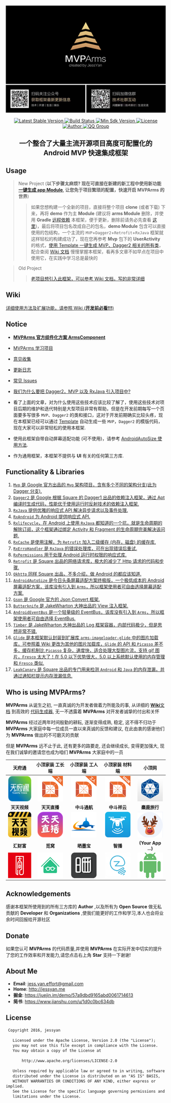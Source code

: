 ![Logo](image/arms_banner_v1.0.jpg)
![Official](image/official.jpeg)

<p align="center">
   <a href="https://bintray.com/jessyancoding/maven/MVPArms/_latestVersion">
    <img src="https://img.shields.io/badge/Jcenter-v2.5.2-brightgreen.svg?style=flat-square" alt="Latest Stable Version" />
  </a>
  <a href="https://travis-ci.org/JessYanCoding/MVPArms">
    <img src="https://travis-ci.org/JessYanCoding/MVPArms.svg?branch=master" alt="Build Status" />
  </a>
  <a href="https://developer.android.com/about/versions/android-4.0.html">
    <img src="https://img.shields.io/badge/API-14%2B-blue.svg?style=flat-square" alt="Min Sdk Version" />
  </a>
  <a href="http://www.apache.org/licenses/LICENSE-2.0">
    <img src="http://img.shields.io/badge/License-Apache%202.0-blue.svg?style=flat-square" alt="License" />
  </a>
  <a href="https://www.jianshu.com/u/1d0c0bc634db">
    <img src="https://img.shields.io/badge/Author-JessYan-orange.svg?style=flat-square" alt="Author" />
  </a>
  <a href="https://shang.qq.com/wpa/qunwpa?idkey=7e59e59145e6c7c68932ace10f52790636451f01d1ecadb6a652b1df234df753">
    <img src="https://img.shields.io/badge/QQ%E7%BE%A4-455850365%20%7C%20301733278-orange.svg?style=flat-square" alt="QQ Group" />
  </a>
</p>

<h2 align="center">一个整合了大量主流开源项目高度可配置化的 Android MVP 快速集成框架</h2>

## Usage
> New Project (**以下步骤太麻烦? 现在可直接在新建的新工程中使用新功能 [一键生成 app Module](https://github.com/JessYanCoding/MVPArms-Module-Template), 让您免于项目繁琐的配置，快速开启 MVPArms 的世界**)
>> 如果您想构建一个全新的项目，直接将整个项目 **clone** (或者下载) 下来，再将 **demo** 作为主 **Module** (建议将 **arms Module** 删除，并使用 **Gradle** [远程依赖](https://github.com/JessYanCoding/MVPArms/wiki#1.1) 本框架，便于更新，删除前请务必先查看 [这里](https://github.com/JessYanCoding/MVPArms/wiki/Issues#2))，最后将项目包名改成自己的包名，**demo Module** 包含可以直接使用的包结构，一个主流的 `MVP`+`Dagger2`+`Retrofit`+`RxJava` 框架就这样轻松的构建成功了，现在您再参考 **Mvp** 包下的 **UserActivity** 的格式，[使用 Template 一键生成 MVP、Dagger2 相关的所有类](https://github.com/JessYanCoding/MVPArmsTemplate)，配合查阅 [Wiki 文档](https://github.com/JessYanCoding/MVPArms/wiki) 慢慢掌握本框架，看再多文章不如早点在项目中使用它，在实践中学习总是最快的
 
> Old Project
>> [老项目想引入此框架，可以参考 Wiki 文档，写的非常详细](https://github.com/JessYanCoding/MVPArms/wiki)

## Wiki
[详细使用方法及扩展功能，请参照 Wiki (**开发前必看!!!**)](https://github.com/JessYanCoding/MVPArms/wiki)

## Notice

* [**MVPArms 官方组件化方案 ArmsComponent**](https://github.com/JessYanCoding/ArmsComponent/wiki)

* [MVPArms 学习项目](https://github.com/JessYanCoding/MVPArms/blob/master/CONTRIBUTING_APP.md)

* [意见收集](https://github.com/JessYanCoding/MVPArms/issues/40)

* [更新日志](https://github.com/JessYanCoding/MVPArms/wiki/UpdateLog)

* [常见 Issues](https://github.com/JessYanCoding/MVPArms/wiki/Issues)

* [我们为什么要把 Dagger2，MVP 以及 RxJava 引入项目中?](http://www.jianshu.com/p/91c2bb8e6369)

* 看了上面的文章，对为什么使用这些技术应该比较了解了，使用这些技术对项目后期的维护和迭代特别是大型项目非常有帮助，但是在开发前期每写一个页面要多写很多  `MVP`、`Dagger2` 的类和接口，这对于开发前期确实比较头疼，现在本框架已经可以通过 [Template](https://github.com/JessYanCoding/MVPArmsTemplate) 自动生成一些 `MVP`，`Dagger2` 的模版代码，现在大家可以非常轻松的使用本框架.

* 使用此框架自带自动屏幕适配功能 (可不使用)，请参考 [AndroidAutoSize 使用方法](https://github.com/JessYanCoding/AndroidAutoSize).

* 作为通用框架，本框架不提供与 **UI** 有关的任何第三方库.

## Functionality & Libraries
1. [`Mvp` 是 Google 官方出品的 `Mvp` 架构项目，含有多个不同的架构分支(此为 Dagger 分支).](https://github.com/googlesamples/android-architecture/tree/todo-mvp-dagger/)
2. [`Dagger2` 是 Google 根据 Square 的 Dagger1 出品的依赖注入框架，通过 Apt 编译时生成代码，性能优于使用运行时反射技术的依赖注入框架.](https://github.com/google/dagger)
3. [`RxJava` 提供优雅的响应式 API 解决异步请求以及事件处理.](https://github.com/ReactiveX/RxJava)
4. [`RxAndroid` 为 Android 提供响应式 API.](https://github.com/ReactiveX/RxAndroid)
5. [`Rxlifecycle`，在 Android 上使用 `RxJava` 都知道的一个坑，就是生命周期的解除订阅，这个框架通过绑定 Activity 和 Fragment 的生命周期完美解决该问题.](https://github.com/trello/RxLifecycle)
6. [`RxCache` 是使用注解，为 `Retrofit` 加入二级缓存 (内存，磁盘) 的缓存库.](https://github.com/VictorAlbertos/RxCache)
7. [`RxErroHandler` 是 `RxJava` 的错误处理库，可在出现错误后重试.](https://github.com/JessYanCoding/RxErrorHandler)
8. [`RxPermissions` 用于处理 Android 运行时权限的响应式库.](https://github.com/tbruyelle/RxPermissions)
9. [`Retrofit` 是 Square 出品的网络请求库，极大的减少了 Http 请求的代码和步骤.](https://github.com/square/retrofit)
10. [`Okhttp` 同样 Square 出品，不多介绍，做 Android 的都应该知道.](https://github.com/square/okhttp)
11. [`AndroidAutoSize` 是今日头条屏幕适配方案终极版，一个极低成本的 Android 屏幕适配方案，该库没有引入到 `Arms`，所以框架使用者可自由选择屏幕适配方案.](https://github.com/JessYanCoding/AndroidAutoSize)
12. [`Gson` 是 Google 官方的 Json Convert 框架.](https://github.com/google/gson)
13. [`Butterknife` 是 JakeWharton 大神出品的 View 注入框架.](https://github.com/JakeWharton/butterknife)
14. [`AndroidEventBus` 是一个轻量级的 EventBus，该库没有引入到 `Arms`，所以框架使用者可自由选择 EventBus.](https://github.com/hehonghui/AndroidEventBus)
15. [`Timber` 是 JakeWharton 大神出品的 Log 框架容器，内部代码极少，但是思想非常不错.](https://github.com/JakeWharton/timber)
16. [`Glide` 是本框架默认封装到扩展库 `arms-imageloader-glide` 中的图片加载库，可参照着 Wiki 更改为其他的图片加载库，`Glide` 的 API 和 `Picasso` 差不多，缓存机制比 `Picasso` 复杂，速度快，适合处理大型图片流，支持 gif 图片，`Fresco` 太大了！在 5.0 以下优势很大，5.0 以上系统默认使用的内存管理和 `Fresco` 类似.](https://github.com/bumptech/glide)
17. [`LeakCanary` 是 Square 出品的专门用来检测 `Android` 和 `Java` 的内存泄漏，并通过通知栏提示内存泄漏信息.](https://github.com/square/leakcanary)

## Who is using MVPArms?

**MVPArms** 从诞生之初, 一直真诚的为开发者做着力所能及的事, 从详细的 [**Wiki**文档](https://github.com/JessYanCoding/MVPArms/wiki) 到高效的 [代码生成器](https://github.com/JessYanCoding/MVPArmsTemplate), 无一不透露着 **MVPArms** 对开发者诚挚的付出和关怀

**MVPArms** 经过近两年时间殷勤的耕耘, 逐渐变得成熟, 稳定, 这不得不归功于 **MVPArms** 大家庭中每一位成员一直以来真诚的反馈和建议, 在此由衷的感谢他们为 **MVPArms** 做出的不可磨灭的贡献  

但是 **MVPArms** 远不止于此, 还有更多的路要走, 还会继续成长, 变得更加强大, 现在我们诚挚的邀请您也成为咱们 **MVPArms** 大家庭中的一员  

**天府通** | **小顶家装 工长端** | **小顶家装 工人端** | **小顶家装 材料端** | **小顶网** |
:-------------------------------------------------------------------:|:----------:|:---------------:|:--------:|:--------------:|
[<img src="image/tianfutong_logo.png" width="80" height="80">](https://android.myapp.com/myapp/detail.htm?apkName=com.chinarainbow.tft) | [<img src="image/xiaoding_foreman_logo.png" width="80" height="80">](http://www.dggxdjz.com) | [<img src="image/xiaoding_worker_logo.png" width="80" height="80">](http://www.dggxdjz.com) | [<img src="image/xiaoding_material_logo.png" width="80" height="80">](http://www.dggxdjz.com) | [<img src="image/top_net_work_logo.png" width="80" height="80">](http://www.dgg.net/appload.htm) |
**天天视频** | **天天直播** | **中斗通航** | **中斗祥云** | **麋鹿旅行** |
[<img src="image/tiantian_video_logo.png" width="80" height="80">](http://sj.qq.com/myapp/detail.htm?apkName=com.dzwh.ttys) | [<img src="image/tiantian_live_logo.png" width="80" height="80">](http://www.25pp.com/android/detail_7611392/) | [<img src="image/tong_hang_logo.png" width="80" height="80">](https://fir.im/3176) | <img src="image/xiang_yun_logo.png" width="80" height="80">  | [<img src="image/mi_lu_logo.png" width="80" height="80">](http://android.myapp.com/myapp/detail.htm?apkName=com.elk.tourist) |
**汇财富** | **觅窝** | **晒墨宝** | **智播**  | **(Your App ...)** |
[<img src="image/hui_cai_fu_logo.png" width="80" height="80">](http://android.myapp.com/myapp/detail.htm?apkName=com.tahone.client) | [<img src="image/mi_wo_logo.png" width="80" height="80">](http://miwo.ai/) | [<img src="image/shaimobao_logo.png" width="80" height="80">](http://sj.qq.com/myapp/search.htm?kw=%E6%99%92%E5%A2%A8%E5%AE%9D)  | [<img src="image/zhibo_logo.png" width="80" height="80">](http://www.zhibocloud.cn/) | <img src="image/android_logo.png" width="80" height="80"> |  
 

## Acknowledgements 
感谢本框架所使用到的所有三方库的 **Author** ,以及所有为 **Open Source** 做无私贡献的 **Developer** 和 **Organizations** ,使我们能更好的工作和学习,本人也会将业余时间回报给开源社区

## Donate
如果您认可 **MVPArms** 的代码质量,并使用 **MVPArms** 在实际开发中切实的提升了您的工作效率和开发能力,请您点击右上角 **Star** 支持一下谢谢!

## About Me
* **Email**: <jess.yan.effort@gmail.com>  
* **Home**: <http://jessyan.me>
* **掘金**: <https://juejin.im/demo/57a9dbd9165abd0061714613>
* **简书**: <https://www.jianshu.com/u/1d0c0bc634db>

## License
``` 
 Copyright 2016, jessyan       
  
   Licensed under the Apache License, Version 2.0 (the "License");
   you may not use this file except in compliance with the License.
   You may obtain a copy of the License at 
 
       http://www.apache.org/licenses/LICENSE-2.0 

   Unless required by applicable law or agreed to in writing, software
   distributed under the License is distributed on an "AS IS" BASIS,
   WITHOUT WARRANTIES OR CONDITIONS OF ANY KIND, either express or implied.
   See the License for the specific language governing permissions and
   limitations under the License.
```

